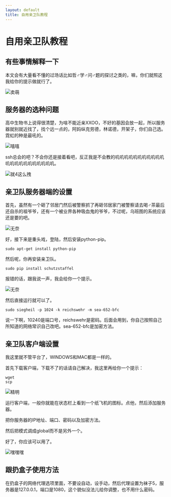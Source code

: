 ```yaml
---
layout: default
title: 自用亲卫队教程
---
```

# 自用亲卫队教程

## 有些事情解释一下
本文会有大量看不懂的过场话比如哲♂学♂问♂题的探讨之类的，嘛，你们就照这我给你的提示做就行了。

![卖萌](/blog/images/emotion_images/ACMusu/12.png)

## 服务器的选种问题
高中生物书上说得很清楚，为啥不能近亲XXOO，不好的基因会放一起，所以服务器就别就近找了，找个远一点的，阿妈纵克劳德，林诺德，开架子，你们自己选。霓虹的种是最吼的。

![嘻嘻](/blog/images/emotion_images/ACMusu/19.png)

ssh总会的吧？不会你还是接着看吧，反正我是不会教的叽叽叽叽叽叽叽叽叽叽叽叽叽叽叽叽叽叽叽叽叽叽。

![就4这么拽](/blog/images/emotion_images/ACMusu/69.png)

## 亲卫队服务器端的设置
首先，虽然有一个砸了邻居门然后被警察抓了再砸邻居家门被警察请去喝♂茶最后还自杀的祖爷爷，还有一个被业界各种吸血鬼的爷爷，不过呢，乌班图的系统应该还是要的吧。

![无奈](/blog/images/emotion_images/ACMusu/23.png)

好，接下来是重头戏，登陆，然后安装python-pip。

    sudo apt-get install python-pip

然后呢，你再安装亲卫队。

    sudo pip install schutzstaffel

报错的话，跟我说一声，我会给你一个提示。

![无奈](/blog/images/emotion_images/ACMusu/33.png)

然后直接运行就可以了。

    sudo siegheil -p 1024 -k reichswehr -m sea-652-bfc

说一下啊，10240是端口号，reichswehr是密码。后面会用到，你自己按照自己所知道的网络常识自己改吧。sea-652-bfc是加密方法。

## 亲卫队客户端设置
我这里就不管平台了，WINDOWS和MAC都是一样的。

首先下载客户端，下载不了的话请自己解决，我这里再给你一个提示：

    wget
    scp

![精明](/blog/images/emotion_images/ACMusu/12.png)

运行客户端，一般你就能在状态栏上看到一个纸飞机的图标。点他，然后添加服务器。

把你服务器的IP地址、端口、密码以及加密方法。

然后把模式调成global而不是另外一个。

好了，你应该可以用了。

![嘿嘿嘿](/blog/images/emotion_images/ACMusu/15.png)

## 跟扔盒子使用方法
在扔盒子的网络代理选项里面，不要设自动，设手动，然后代理设置为袜子5，服务器是127.0.0.1，端口是1080，这个貌似没法儿给你调整，也不用什么密码。
